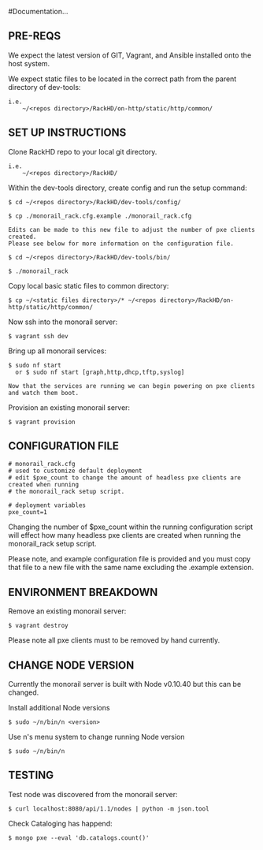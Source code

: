 #Documentation...

## PRE-REQS

  We expect the latest version of GIT, Vagrant, and Ansible installed onto the host system.

  We expect static files to be located in the correct path from the parent directory of dev-tools:

    i.e.
        ~/<repos directory>/RackHD/on-http/static/http/common/



## SET UP INSTRUCTIONS


  Clone RackHD repo to your local git directory.

    i.e.
        ~/<repos directory>/RackHD/


  Within the dev-tools directory, create config and run the setup command:

    $ cd ~/<repos directory>/RackHD/dev-tools/config/

    $ cp ./monorail_rack.cfg.example ./monorail_rack.cfg

    Edits can be made to this new file to adjust the number of pxe clients created.
    Please see below for more information on the configuration file.

    $ cd ~/<repos directory>/RackHD/dev-tools/bin/

    $ ./monorail_rack

  Copy local basic static files to common directory:

    $ cp ~/<static files directory>/* ~/<repos directory>/RackHD/on-http/static/http/common/

  Now ssh into the monorail server:

    $ vagrant ssh dev

  Bring up all monorail services:

    $ sudo nf start
      or $ sudo nf start [graph,http,dhcp,tftp,syslog]

    Now that the services are running we can begin powering on pxe clients and watch them boot.


  Provision an existing monorail server:

    $ vagrant provision

## CONFIGURATION FILE

```
# monorail_rack.cfg
# used to customize default deployment
# edit $pxe_count to change the amount of headless pxe clients are created when running
# the monorail_rack setup script.

# deployment variables
pxe_count=1
```

Changing the number of $pxe_count within the running configuration script will effect how many headless pxe clients are created when running the monorail_rack setup script.

Please note, and example configuration file is provided and you must copy that file to a new file with the same name excluding the .example extension.


## ENVIRONMENT BREAKDOWN

  Remove an existing monorail server:

    $ vagrant destroy

  Please note all pxe clients must to be removed by hand currently.


## CHANGE NODE VERSION

  Currently the monorail server is built with Node v0.10.40 but this can be changed.

  Install additional Node versions

    $ sudo ~/n/bin/n <version>

  Use n's menu system to change running Node version

    $ sudo ~/n/bin/n


## TESTING

  Test node was discovered from the monorail server:

    $ curl localhost:8080/api/1.1/nodes | python -m json.tool

  Check Cataloging has happend:

    $ mongo pxe --eval 'db.catalogs.count()'
